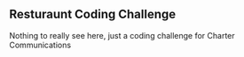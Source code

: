 ## Resturaunt Coding Challenge

Nothing to really see here, just a coding challenge for Charter Communications
